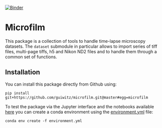 [![Binder](https://mybinder.org/badge_logo.svg)](https://mybinder.org/v2/gh/guiwitz/microfilm/master?urlpath=lab)
# Microfilm

This package is a collection of tools to handle time-lapse microscopy datasets. The ```dataset``` submodule in particular allows to import series of tiff files, multi-page tiffs, h5 and Nikon ND2 files and to handle them through a common set of functions.

## Installation

You can install this package directly from Github using: 

```
pip install git+https://github.com/guiwitz/microfilm.git@master#egg=microfilm
```

To test the package via the Jupyter interface and the notebooks available [here](notebooks) you can create a conda environment using the [environment.yml](binder/environment.yml) file:

```
conda env create -f environment.yml
```